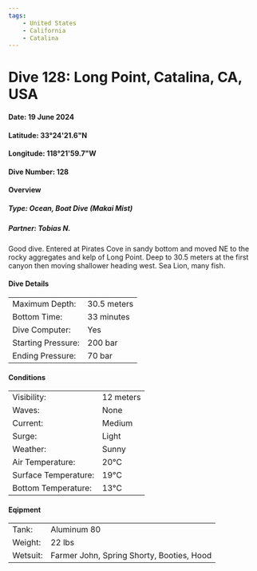 ```yaml
---
tags:
    - United States
    - California
    - Catalina
---
```

# Dive 128: Long Point, Catalina, CA, USA
#### Date: 19 June 2024
#### Latitude: 33°24'21.6"N 
#### Longitude: 118°21'59.7"W
#### Dive Number: 128
#### Overview
##### Type: Ocean, Boat Dive (Makai Mist)
##### Partner: Tobias N.

Good dive. Entered at Pirates Cove in sandy bottom and moved NE to the rocky aggregates and kelp of Long Point. Deep to 30.5 meters at the first canyon then moving shallower heading west. Sea Lion, many fish.

#### Dive Details 

| | |
|-----|-----|
| Maximum Depth:     | 30.5 meters |
| Bottom Time:       | 33 minutes | 
| Dive Computer:     | Yes | <!--Yes, No-->
| Starting Pressure: | 200 bar | 
| Ending Pressure:   | 70 bar | 

#### Conditions

| | |
|-----|-----|
| Visibility:          | 12 meters |
| Waves:               | None | <!--None, Small, Medium, Large-->
| Current:             | Medium | <!--None, Light, Medium, Strong-->
| Surge:               | Light |     <!--Light, Medium, Strong-->
| Weather:             | Sunny |  <!--Sunny, Partly Cloudy, Cloudy, Rainy, Windy, Foggy-->
| Air Temperature:     | 20°C | 
| Surface Temperature: | 19°C | 
| Bottom Temperature:  | 13°C | 

#### Eqipment 

| | |
|-----|-----|
| Tank:    | Aluminum 80 |
| Weight:  | 22 lbs | 
| Wetsuit: | Farmer John, Spring Shorty, Booties, Hood | 

